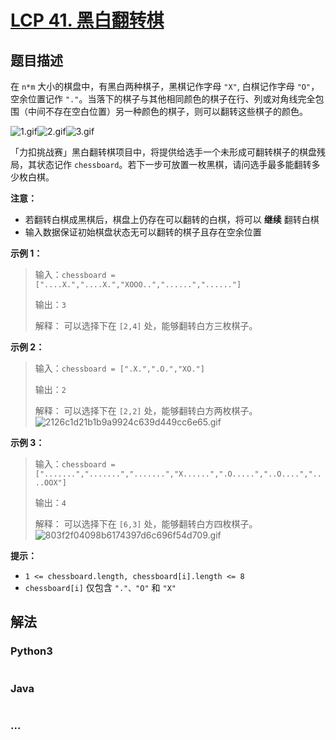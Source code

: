 # [LCP 41. 黑白翻转棋](https://leetcode.cn/problems/fHi6rV)

## 题目描述

<!-- 这里写题目描述 -->

在 `n*m` 大小的棋盘中，有黑白两种棋子，黑棋记作字母 `"X"`, 白棋记作字母 `"O"`，空余位置记作 `"."`。当落下的棋子与其他相同颜色的棋子在行、列或对角线完全包围（中间不存在空白位置）另一种颜色的棋子，则可以翻转这些棋子的颜色。

![1.gif](https://fastly.jsdelivr.net/gh/doocs/leetcode@main/lcp/LCP%2041.%20黑白翻转棋/images/1630396029-eTgzpN-6da662e67368466a96d203f67bb6e793.gif)![2.gif](https://fastly.jsdelivr.net/gh/doocs/leetcode@main/lcp/LCP%2041.%20黑白翻转棋/images/1630396240-nMvdcc-8e4261afe9f60e05a4f740694b439b6b.gif)![3.gif](https://fastly.jsdelivr.net/gh/doocs/leetcode@main/lcp/LCP%2041.%20黑白翻转棋/images/1630396291-kEtzLL-6fcb682daeecb5c3f56eb88b23c81d33.gif)

「力扣挑战赛」黑白翻转棋项目中，将提供给选手一个未形成可翻转棋子的棋盘残局，其状态记作 `chessboard`。若下一步可放置一枚黑棋，请问选手最多能翻转多少枚白棋。

**注意：**

-   若翻转白棋成黑棋后，棋盘上仍存在可以翻转的白棋，将可以 **继续** 翻转白棋
-   输入数据保证初始棋盘状态无可以翻转的棋子且存在空余位置

**示例 1：**

> 输入：`chessboard = ["....X.","....X.","XOOO..","......","......"]`
>
> 输出：`3`
>
> 解释：
> 可以选择下在 `[2,4]` 处，能够翻转白方三枚棋子。

**示例 2：**

> 输入：`chessboard = [".X.",".O.","XO."]`
>
> 输出：`2`
>
> 解释：
> 可以选择下在 `[2,2]` 处，能够翻转白方两枚棋子。
> ![2126c1d21b1b9a9924c639d449cc6e65.gif](https://fastly.jsdelivr.net/gh/doocs/leetcode@main/lcp/LCP%2041.%20黑白翻转棋/images/1626683255-OBtBud-2126c1d21b1b9a9924c639d449cc6e65.gif)

**示例 3：**

> 输入：`chessboard = [".......",".......",".......","X......",".O.....","..O....","....OOX"]`
>
> 输出：`4`
>
> 解释：
> 可以选择下在 `[6,3]` 处，能够翻转白方四枚棋子。
> ![803f2f04098b6174397d6c696f54d709.gif](https://fastly.jsdelivr.net/gh/doocs/leetcode@main/lcp/LCP%2041.%20黑白翻转棋/images/1630393770-Puyked-803f2f04098b6174397d6c696f54d709.gif)

**提示：**

-   `1 <= chessboard.length, chessboard[i].length <= 8`
-   `chessboard[i]` 仅包含 `"."、"O"` 和 `"X"`

## 解法

<!-- 这里可写通用的实现逻辑 -->

<!-- tabs:start -->

### **Python3**

<!-- 这里可写当前语言的特殊实现逻辑 -->

```python


```

### **Java**

<!-- 这里可写当前语言的特殊实现逻辑 -->

```java


```

### **...**

```


```

<!-- tabs:end -->
